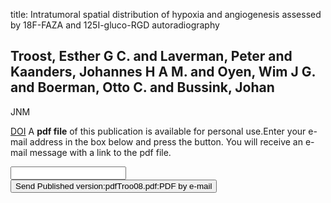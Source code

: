 title: Intratumoral spatial distribution of hypoxia and angiogenesis assessed by 18F-FAZA and 125I-gluco-RGD autoradiography

## Troost, Esther G C. and Laverman, Peter and Kaanders, Johannes H A M. and Oyen, Wim J G. and Boerman, Otto C. and Bussink, Johan
JNM

<a href="https://doi.org/10.2967/jnumed.108.053777">DOI</a>
A <b>pdf file</b> of this publication is available for personal use.Enter your e-mail address in the box below and press the button. You will receive an e-mail message with a link to the pdf file.
<form action="sender.php">  <input type="text" name="email">  <input type="submit" value="Send Published version:pdfTroo08.pdf:PDF by e-mail"></form>
